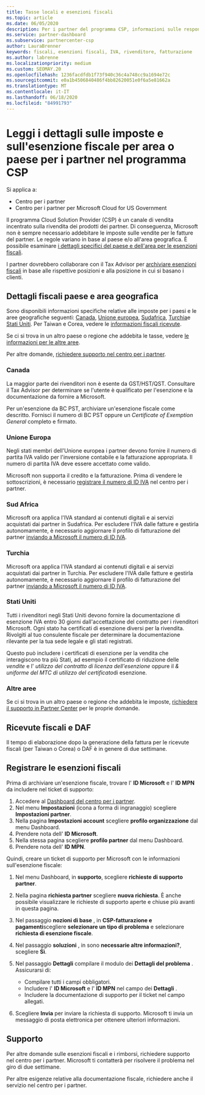 ```yaml
---
title: Tasse locali e esenzioni fiscali
ms.topic: article
ms.date: 06/05/2020
description: Per i partner del programma CSP, informazioni sulle responsabilità fiscali per area, su come inviare esenzioni fiscali per le vendite CSP e su come ottenere supporto per le domande fiscali.
ms.service: partner-dashboard
ms.subservice: partnercenter-csp
author: LauraBrenner
keywords: fiscali, esenzioni fiscali, IVA, rivenditore, fatturazione
ms.author: labrenne
ms.localizationpriority: medium
ms.custom: SEOMAY.20
ms.openlocfilehash: 1236facdfdb1f73f940c36c4a748cc9a1694e72c
ms.sourcegitcommit: e0a1b4506840486f4bb82620051e0f6a5e81662a
ms.translationtype: MT
ms.contentlocale: it-IT
ms.lasthandoff: 06/18/2020
ms.locfileid: "84991793"
---
```

# <a name="read-about-taxes-and-tax-exemption-details-by-region-or-country-for-partners-in-the-csp-program"></a>Leggi i dettagli sulle imposte e sull'esenzione fiscale per area o paese per i partner nel programma CSP

Si applica a:

- Centro per i partner
- Centro per i partner per Microsoft Cloud for US Government

Il programma Cloud Solution Provider (CSP) è un canale di vendita incentrato sulla rivendita dei prodotti dei partner. Di conseguenza, Microsoft non è sempre necessario addebitare le imposte sulle vendite per le fatture del partner. Le regole variano in base al paese e/o all'area geografica. È possibile esaminare [i dettagli specifici del paese e dell'area per le esenzioni fiscali](#country-and-region-tax-details).

I partner dovrebbero collaborare con il Tax Advisor per [archiviare esenzioni fiscali](#file-tax-exemptions) in base alle rispettive posizioni e alla posizione in cui si basano i clienti.

## <a name="country-and-region-tax-details"></a>Dettagli fiscali paese e area geografica

Sono disponibili informazioni specifiche relative alle imposte per i paesi e le aree geografiche seguenti: [Canada](#canada), [Unione europea](#european-union), [Sudafrica](#south-africa), [Turchia](#turkey)e [Stati Uniti](#united-states). Per Taiwan e Corea, vedere le [informazioni fiscali ricevute](#tax-receipts-and-daf).

Se ci si trova in un altro paese o regione che addebita le tasse, vedere [le informazioni per le altre aree](#other-regions).

Per altre domande, [richiedere supporto nel centro per i partner](#support).

### <a name="canada"></a>Canada

La maggior parte dei rivenditori non è esente da GST/HST/QST. Consultare il Tax Advisor per determinare se l'utente è qualificato per l'esenzione e la documentazione da fornire a Microsoft.

Per un'esenzione da BC PST, archiviare un'esenzione fiscale come descritto. Fornisci il numero di BC PST oppure un *Certificate of Exemption General* completo e firmato.

### <a name="european-union"></a>Unione Europa

Negli stati membri dell'Unione europea i partner devono fornire il numero di partita IVA valido per l'inversione contabile e la fatturazione appropriata. Il numero di partita IVA deve essere accettato come valido.

Microsoft non supporta il credito e la fatturazione. Prima di vendere le sottoscrizioni, è necessario [registrare il numero di ID IVA](organization-tax-info.md) nel centro per i partner.

### <a name="south-africa"></a>Sud Africa

Microsoft ora applica l'IVA standard ai contenuti digitali e ai servizi acquistati dai partner in Sudafrica. Per escludere l'IVA dalle fatture e gestirla autonomamente, è necessario aggiornare il profilo di fatturazione del partner [inviando a Microsoft il numero di ID IVA](organization-tax-info.md).

### <a name="turkey"></a>Turchia

Microsoft ora applica l'IVA standard ai contenuti digitali e ai servizi acquistati dai partner in Turchia. Per escludere l'IVA dalle fatture e gestirla autonomamente, è necessario aggiornare il profilo di fatturazione del partner [inviando a Microsoft il numero di ID IVA](organization-tax-info.md).

### <a name="united-states"></a>Stati Uniti

Tutti i rivenditori negli Stati Uniti devono fornire la documentazione di esenzione IVA entro 30 giorni dall'accettazione del contratto per i rivenditori Microsoft. Ogni stato ha certificati di esenzione diversi per la rivendita. Rivolgiti al tuo consulente fiscale per determinare la documentazione rilevante per la tua sede legale e gli stati registrati.

Questo può includere i certificati di esenzione per la vendita che interagiscono tra più Stati, ad esempio il certificato di riduzione delle *vendite* e l' *utilizzo del contratto di licenza dell'esenzione* oppure il *& uniforme del MTC di utilizzo del certificato*di esenzione.

### <a name="other-regions"></a>Altre aree

Se ci si trova in un altro paese o regione che addebita le imposte, [richiedere il supporto in Partner Center](#support) per le proprie domande.

## <a name="tax-receipts-and-daf"></a>Ricevute fiscali e DAF

Il tempo di elaborazione dopo la generazione della fattura per le ricevute fiscali (per Taiwan o Corea) o DAF è in genere di due settimane.

## <a name="file-tax-exemptions"></a>Registrare le esenzioni fiscali

Prima di archiviare un'esenzione fiscale, trovare l' **ID Microsoft** e l' **ID MPN** da includere nel ticket di supporto:

1. Accedere al [Dashboard del centro per i partner](https://partner.microsoft.com/dashboard/).
2. Nel menu **Impostazioni** (icona a forma di ingranaggio) scegliere **Impostazioni partner**.
3. Nella pagina **Impostazioni account** scegliere **profilo organizzazione** dal menu Dashboard.
4. Prendere nota dell' **ID Microsoft**.
5. Nella stessa pagina scegliere **profilo partner** dal menu Dashboard.
6. Prendere nota dell' **ID MPN**.

Quindi, creare un ticket di supporto per Microsoft con le informazioni sull'esenzione fiscale:

1. Nel menu Dashboard, in **supporto**, scegliere **richieste di supporto partner**.
2. Nella pagina **richiesta partner** scegliere **nuova richiesta**. È anche possibile visualizzare le richieste di supporto aperte e chiuse più avanti in questa pagina.
3. Nel passaggio **nozioni di base** , in **CSP-fatturazione e pagamenti**scegliere **selezionare un tipo di problema** e selezionare **richiesta di esenzione fiscale**.
4. Nel passaggio **soluzioni** , in sono **necessarie altre informazioni?**, scegliere **Sì**.
5. Nel passaggio **Dettagli** compilare il modulo dei **Dettagli del problema** . Assicurarsi di:

    - Compilare tutti i campi obbligatori.
    - Includere l' **ID Microsoft** e l' **ID MPN** nel campo dei **Dettagli** .
    - Includere la documentazione di supporto per il ticket nel campo allegati.

6. Scegliere **Invia** per inviare la richiesta di supporto. Microsoft ti invia un messaggio di posta elettronica per ottenere ulteriori informazioni.

## <a name="support"></a>Supporto

Per altre domande sulle esenzioni fiscali e i rimborsi, richiedere supporto nel centro per i partner. Microsoft ti contatterà per risolvere il problema nel giro di due settimane.

Per altre esigenze relative alla documentazione fiscale, richiedere anche il servizio nel centro per i partner.
